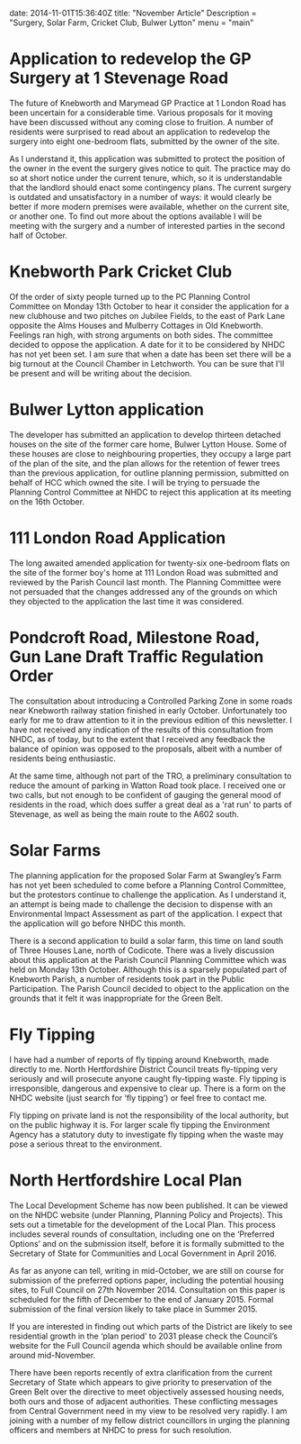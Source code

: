 date: 2014-11-01T15:36:40Z
title: "November Article"
Description = "Surgery, Solar Farm, Cricket Club, Bulwer Lytton"
menu = "main"

# Application to redevelop the GP Surgery at 1 Stevenage Road

The future of Knebworth and Marymead GP Practice at 1 London Road has
been uncertain for a considerable time. Various proposals for it moving
have been discussed without any coming close to fruition. A number of
residents were surprised to read about an application to redevelop the
surgery into eight one-bedroom flats, submitted by the owner of the
site.

As I understand it, this application was submitted to protect the
position of the owner in the event the surgery gives notice to quit. The
practice may do so at short notice under the current tenure, which, so
it is understandable that the landlord should enact some contingency
plans. The current surgery is outdated and unsatisfactory in a number of
ways: it would clearly be better if more modern premises were available,
whether on the current site, or another one. To find out more about the
options available I will be meeting with the surgery and a number of
interested parties in the second half of October.

# Knebworth Park Cricket Club

Of the order of sixty people turned up to the PC Planning Control
Committee on Monday 13th October to hear it consider the application for
a new clubhouse and two pitches on Jubilee Fields, to the east of Park
Lane opposite the Alms Houses and Mulberry Cottages in Old Knebworth.
Feelings ran high, with strong arguments on both sides. The committee
decided to oppose the application. A date for it to be considered by
NHDC has not yet been set. I am sure that when a date has been set there
will be a big turnout at the Council Chamber in Letchworth. You can be
sure that I'll be present and will be writing about the decision.

# Bulwer Lytton application

The developer has submitted an application to develop thirteen detached
houses on the site of the former care home, Bulwer Lytton House. Some of
these houses are close to neighbouring properties, they occupy a large
part of the plan of the site, and the plan allows for the retention of
fewer trees than the previous application, for outline planning
permission, submitted on behalf of HCC which owned the site. I will be
trying to persuade the Planning Control Committee at NHDC to reject this
application at its meeting on the 16th October.

# 111 London Road Application

The long awaited amended application for twenty-six one-bedroom flats on
the site of the former boy's home at 111 London Road was submitted and
reviewed by the Parish Council last month. The Planning Committee were
not persuaded that the changes addressed any of the grounds on which
they objected to the application the last time it was
considered.

# Pondcroft Road, Milestone Road, Gun Lane Draft Traffic Regulation Order

The consultation about introducing a Controlled Parking Zone in some
roads near Knebworth railway station finished in early October.
Unfortunately too early for me to draw attention to it in the previous
edition of this newsletter. I have not received any indication of the
results of this consultation from NHDC, as of today, but to the extent
that I received any feedback the balance of opinion was opposed to the
proposals, albeit with a number of residents being enthusiastic.

At the same time, although not part of the TRO, a preliminary
consultation to reduce the amount of parking in Watton Road took place.
I received one or two calls, but not enough to be confident of gauging
the general mood of residents in the road, which does suffer a great
deal as a 'rat run' to parts of Stevenage, as well as being the main
route to the A602 south.

# Solar Farms

The planning application for the proposed Solar Farm at Swangley’s Farm
has not yet been scheduled to come before a Planning Control Committee,
but the protestors continue to challenge the application. As I
understand it, an attempt is being made to challenge the decision to
dispense with an Environmental Impact Assessment as part of the
application. I expect that the application will go before NHDC this
month.

There is a second application to build a solar farm, this time on land
south of Three Houses Lane, north of Codicote. There was a lively
discussion about this application at the Parish Council Planning
Committee which was held on Monday 13th October. Although this is a
sparsely populated part of Knebworth Parish, a number of residents took
part in the Public Participation. The Parish Council decided to object
to the application on the grounds that it felt it was inappropriate for
the Green Belt.

# Fly Tipping

I have had a number of reports of fly tipping around Knebworth, made
directly to me. North Hertfordshire District Council treats fly-tipping
very seriously and will prosecute anyone caught fly-tipping waste. Fly
tipping is irresponsible, dangerous and expensive to clear up. There is
a form on the NHDC website (just search for ‘fly tipping’) or feel free
to contact me.

Fly tipping on private land is not the responsibility of the local
authority, but on the public highway it is. For larger scale fly tipping
the Environment Agency has a statutory duty to investigate fly tipping
when the waste may pose a serious threat to the environment.

# North Hertfordshire Local Plan 

The Local Development Scheme has now been published. It can be viewed on
the NHDC website (under Planning, Planning Policy and Projects). This
sets out a timetable for the development of the Local Plan. This process
includes several rounds of consultation, including one on the ‘Preferred
Options’ and on the submission itself, before it is formally submitted
to the Secretary of State for Communities and Local Government in April
2016.

As far as anyone can tell, writing in mid-October, we are still on
course for submission of the preferred options paper, including the
potential housing sites, to Full Council on 27th November 2014.
Consultation on this paper is scheduled for the fifth of December to the
end of January 2015. Formal submission of the final version likely to
take place in Summer 2015.

If you are interested in finding out which parts of the District are
likely to see residential growth in the ‘plan period’ to 2031 please
check the Council’s website for the Full Council agenda which should be
available online from around mid-November.

There have been reports recently of extra clarification from the current
Secretary of State which appears to give priority to preservation of the
Green Belt over the directive to meet objectively assessed housing
needs, both ours and those of adjacent authorities. These conflicting
messages from Central Government need in my view to be resolved very
rapidly. I am joining with a number of my fellow district councillors in
urging the planning officers and members at NHDC to press for such
resolution.
